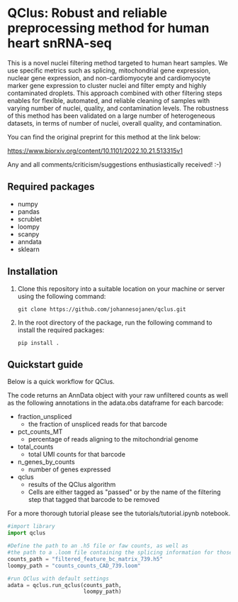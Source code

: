 # QClus: Robust and reliable preprocessing method for human heart snRNA-seq

This is a novel nuclei filtering method targeted to human heart samples. We use specific metrics such as splicing, mitochondrial gene expression, nuclear gene expression, and non-cardiomyocyte and cardiomyocyte marker gene expression to cluster nuclei and filter empty and highly contaminated droplets. This approach combined with other filtering steps enables for flexible, automated, and reliable cleaning of samples with varying number of nuclei, quality, and contamination levels. The robustness of this method has been validated on a large number of heterogeneous datasets, in terms of number of nuclei, overall quality, and contamination. 

You can find the original preprint for this method at the link below:

https://www.biorxiv.org/content/10.1101/2022.10.21.513315v1

Any and all comments/criticism/suggestions enthusiastically received! :-)

## Required packages

- numpy
- pandas
- scrublet    
- loompy
- scanpy
- anndata
- sklearn


## Installation

1. Clone this repository into a suitable location on your machine or server using the following command:

    ```git clone https://github.com/johannesojanen/qclus.git```
    
2. In the root directory of the package, run the following command to install the required packages:

    ```pip install .```

## Quickstart guide

Below is a quick workflow for QClus. 

The code returns an AnnData object with your raw unfiltered counts as well as the following annotations in the adata.obs dataframe for each barcode: 

- fraction_unspliced
    - the fraction of unspliced reads for that barcode
- pct_counts_MT
    - percentage of reads aligning to the mitochondrial genome
- total_counts
    - total UMI counts for that barcode
- n_genes_by_counts
    - number of genes expressed
- qclus
    - results of the QClus algorithm
    - Cells are either tagged as "passed" or by the name of the filtering step that tagged that barcode to be removed




For a more thorough tutorial please see the tutorials/tutorial.ipynb notebook.

```python
#import library
import qclus

#Define the path to an .h5 file or faw counts, as well as 
#the path to a .loom file containing the splicing information for those same counts
counts_path = "filtered_feature_bc_matrix_739.h5"
loompy_path = "counts_counts_CAD_739.loom"

#run QClus with default settings
adata = qclus.run_qclus(counts_path,  
                        loompy_path)
```
